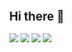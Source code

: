 ## Hi there 👋

<a href="" target="_blank"><img src="https://img.shields.io/badge/ReactNative-000000?style=plastic&logo=react&logoColor=61DAFB"/></a>
<a href="" target="_blank"><img src="https://img.shields.io/badge/Javascript-000000?style=plastic&logo=javascript&logoColor=F7DF1E"/></a>
<a href="" target="_blank"><img src="https://img.shields.io/badge/Spring-000000?style=plastic&logo=spring&logoColor=6DB33F"/></a>
<a href="" target="_blank"><img src="https://img.shields.io/badge/Springboot-000000?style=plastic&logo=springboot&logoColor=6DB33F"/></a>

<!--
**jyj87/jyj87** is a ✨ _special_ ✨ repository because its `README.md` (this file) appears on your GitHub profile.

Here are some ideas to get you started:

- 🔭 I’m currently working on ...
- 🌱 I’m currently learning ...
- 👯 I’m looking to collaborate on ...
- 🤔 I’m looking for help with ...
- 💬 Ask me about ...
- 📫 How to reach me: ...
- 😄 Pronouns: ...
- ⚡ Fun fact: ...
-->

